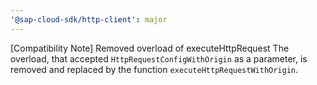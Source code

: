 ```yaml
---
'@sap-cloud-sdk/http-client': major
---
```


[Compatibility Note] Removed overload of executeHttpRequest
The overload, that accepted `HttpRequestConfigWithOrigin` as a parameter, is removed and replaced by the function `executeHttpRequestWithOrigin`.
